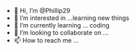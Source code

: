 - 👋 Hi, I’m @Phillip29
- 👀 I’m interested in ...learning new things 
- 🌱 I’m currently learning ... coding
- 💞️ I’m looking to collaborate on ...
- 📫 How to reach me ...

<!---
Phillip29/Phillip29 is a ✨ special ✨ repository because its `README.md` (this file) appears on your GitHub profile.
You can click the Preview link to take a look at your changes.
--->
